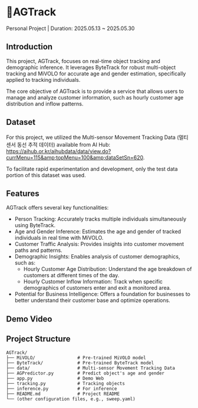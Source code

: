 # 🔎AGTrack
Personal Project | Duration: 2025.05.13 ~ 2025.05.30

## Introduction
This project, AGTrack, focuses on real-time object tracking and demographic inference. It leverages ByteTrack for robust multi-object tracking and MiVOLO for accurate age and gender estimation, specifically applied to tracking individuals.

The core objective of AGTrack is to provide a service that allows users to manage and analyze customer information, such as hourly customer age distribution and inflow patterns.

## Dataset
For this project, we utilized the Multi-sensor Movement Tracking Data (멀티 센서 동선 추적 데이터) available from AI Hub: https://aihub.or.kr/aihubdata/data/view.do?currMenu=115&amp;topMenu=100&amp;dataSetSn=620.

To facilitate rapid experimentation and development, only the test data portion of this dataset was used.

## Features
AGTrack offers several key functionalities:

- Person Tracking: Accurately tracks multiple individuals simultaneously using ByteTrack.
- Age and Gender Inference: Estimates the age and gender of tracked individuals in real time with MiVOLO.
- Customer Traffic Analysis: Provides insights into customer movement paths and patterns.
- Demographic Insights: Enables analysis of customer demographics, such as:
  - Hourly Customer Age Distribution: Understand the age breakdown of customers at different times of the day.
  - Hourly Customer Inflow Information: Track when specific demographics of customers enter and exit a monitored area.
- Potential for Business Intelligence: Offers a foundation for businesses to better understand their customer base and optimize operations.

## Demo Video

## Project Structure
```
AGTrack/
├── MiVOLO/                # Pre-trained MiVOLO model
├── ByteTrack/             # Pre-trained ByteTrack model
├── data/                  # Multi-sensor Movement Tracking Data
├── AGPredictor.py         # Predict object's age and gender
├── app.py                 # Demo Web
├── tracking.py            # Tracking objects
├── inference.py           # For inference
├── README.md              # Project README
└── (other configuration files, e.g., sweep.yaml)
```
